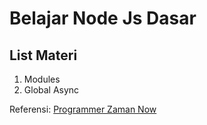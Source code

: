 # Belajar Node Js Dasar

## List Materi

1. Modules
2. Global Async

Referensi:  [Programmer Zaman Now](https://www.udemy.com/user/eko-kurniawan/)
